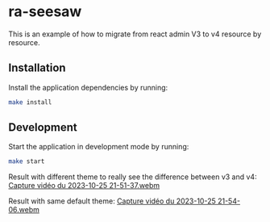 # ra-seesaw

This is an example of how to migrate from react admin V3 to v4 resource by resource.

## Installation

Install the application dependencies by running:

```sh
make install
```

## Development

Start the application in development mode by running:

```sh
make start
```

Result with different theme to really see the difference between v3 and v4:
[Capture vidéo du 2023-10-25 21-51-37.webm](https://github.com/Cimanel/ra-seesaw/assets/100569076/662ab3af-bfff-4015-a8e4-0a8ad77135d0)

Result with same default theme:
[Capture vidéo du 2023-10-25 21-54-06.webm](https://github.com/Cimanel/ra-seesaw/assets/100569076/407b1d3e-b170-4fad-8c13-476456142b9e)
